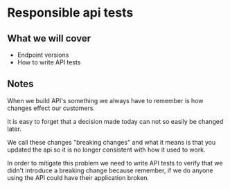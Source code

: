 # Responsible api tests

## What we will cover

- Endpoint versions
- How to write API tests

## Notes

When we build API's something we always have to remember is how changes effect our customers.

It is easy to forget that a decision made today can not so easily be changed later.

We call these changes "breaking changes" and what it means is that you updated the api so it is
no longer consistent with how it used to work.

In order to mitigate this problem we need to write API tests to verify that we didn't introduce
a breaking change because remember, if we do anyone using the API could have their application broken.
